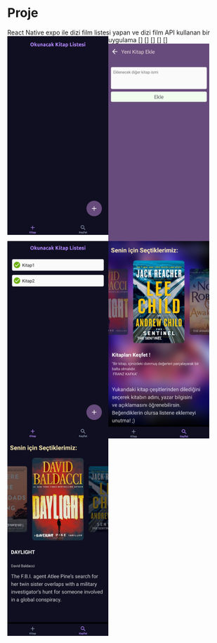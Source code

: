 # Proje
React Native expo ile dizi film listesi yapan ve dizi film API kullanan bir uygulama
[<img align="left" alt="Gatsby" width="230px" src="./app_picture/1.jpg" />]
[<img align="left" alt="Gatsby" width="230px" src="./app_picture/1'1.jpg" />]
[<img align="left" alt="Gatsby" width="230px" src="./app_picture/1-.jpg" />]
[<img align="left" alt="Gatsby" width="230px" src="./app_picture/2.jpg" />]
[<img align="left" alt="Gatsby" width="230px" src="./app_picture/2_1.jpg" />]

